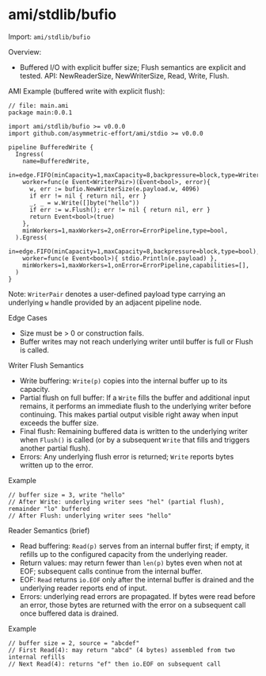 # ami/stdlib/bufio

Import: `ami/stdlib/bufio`

Overview:
- Buffered I/O with explicit buffer size; Flush semantics are explicit and tested. API: NewReaderSize, NewWriterSize, Read, Write, Flush.

AMI Example (buffered write with explicit flush):

```ami
// file: main.ami
package main:0.0.1

import ami/stdlib/bufio >= v0.0.0
import github.com/asymmetric-effort/ami/stdio >= v0.0.0

pipeline BufferedWrite {
  Ingress(
    name=BufferedWrite,
    in=edge.FIFO(minCapacity=1,maxCapacity=8,backpressure=block,type=WriterPair),
    worker=func(e Event<WriterPair>)(Event<bool>, error){
      w, err := bufio.NewWriterSize(e.payload.w, 4096)
      if err != nil { return nil, err }
      _, _ = w.Write([]byte("hello"))
      if err := w.Flush(); err != nil { return nil, err }
      return Event<bool>(true)
    },
    minWorkers=1,maxWorkers=2,onError=ErrorPipeline,type=bool,
  ).Egress(
    in=edge.FIFO(minCapacity=1,maxCapacity=8,backpressure=block,type=bool),
    worker=func(e Event<bool>){ stdio.Println(e.payload) },
    minWorkers=1,maxWorkers=1,onError=ErrorPipeline,capabilities=[],
  )
}
```

Note: `WriterPair` denotes a user-defined payload type carrying an underlying `w` handle provided by an adjacent pipeline node.

Edge Cases
- Size must be > 0 or construction fails.
- Buffer writes may not reach underlying writer until buffer is full or Flush is called.

Writer Flush Semantics
- Write buffering: `Write(p)` copies into the internal buffer up to its capacity.
- Partial flush on full buffer: If a `Write` fills the buffer and additional input remains, it performs an immediate flush to the underlying writer before continuing. This makes partial output visible right away when input exceeds the buffer size.
- Final flush: Remaining buffered data is written to the underlying writer when `Flush()` is called (or by a subsequent `Write` that fills and triggers another partial flush).
- Errors: Any underlying flush error is returned; `Write` reports bytes written up to the error.

Example
```
// buffer size = 3, write "hello"
// After Write: underlying writer sees "hel" (partial flush), remainder "lo" buffered
// After Flush: underlying writer sees "hello"
```

Reader Semantics (brief)
- Read buffering: `Read(p)` serves from an internal buffer first; if empty, it refills up to the configured capacity from the underlying reader.
- Return values: may return fewer than `len(p)` bytes even when not at EOF; subsequent calls continue from the internal buffer.
- EOF: `Read` returns `io.EOF` only after the internal buffer is drained and the underlying reader reports end of input.
- Errors: underlying read errors are propagated. If bytes were read before an error, those bytes are returned with the error on a subsequent call once buffered data is drained.

Example
```
// buffer size = 2, source = "abcdef"
// First Read(4): may return "abcd" (4 bytes) assembled from two internal refills
// Next Read(4): returns "ef" then io.EOF on subsequent call
```
